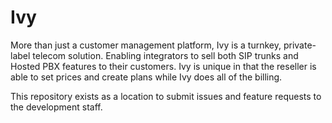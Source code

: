 # Ivy
More than just a customer management platform, Ivy is a turnkey, private-label telecom solution. Enabling integrators to sell both SIP trunks and Hosted PBX features to their customers. Ivy is unique in that the reseller is able to set prices and create plans while Ivy does all of the billing.

This repository exists as a location to submit issues and feature requests to the development staff.  
